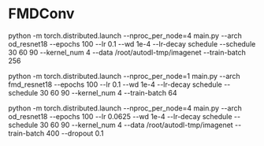 # FMDConv


python -m torch.distributed.launch --nproc_per_node=4 main.py --arch od_resnet18 --epochs 100 --lr 0.1 --wd 1e-4 --lr-decay schedule --schedule 30 60 90 --kernel_num 4 --data /root/autodl-tmp/imagenet --train-batch 256

python -m torch.distributed.launch --nproc_per_node=1 main.py --arch fmd_resnet18 --epochs 100 --lr 0.1 --wd 1e-4 --lr-decay schedule --schedule 30 60 90 --kernel_num 4 --train-batch 64

python -m torch.distributed.launch --nproc_per_node=4 main.py --arch od_resnet18 --epochs 100 --lr 0.0625 --wd 1e-4 --lr-decay schedule --schedule 30 60 90 --kernel_num 4 --data /root/autodl-tmp/imagenet --train-batch 400 --dropout 0.1
